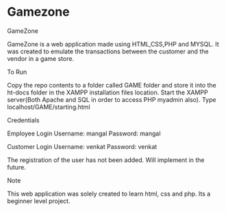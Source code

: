 # Gamezone
GameZone

GameZone is a web application made using HTML,CSS,PHP and MYSQL. It was created to emulate the transactions between the customer and the vendor in a game store.

To Run

Copy the repo contents to a folder called GAME folder and store it into the ht-docs folder in the XAMPP installation files location.
Start the XAMPP server(Both Apache and SQL in order to access PHP myadmin also).
Type localhost/GAME/starting.html


Credentials

Employee Login Username: mangal Password: mangal

Customer Login Username: venkat Password: venkat

The registration of the user has not been added. Will implement in the future.

Note

This web application was solely created to learn html, css and php. Its a beginner level project. 
